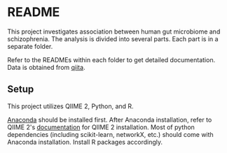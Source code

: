 # README

This project investigates association between human gut microbiome and schizophrenia. The analysis is divided into several parts. Each part is in a separate folder. 

Refer to the READMEs within each folder to get detailed documentation. Data is obtained from [qiita](https://qiita.ucsd.edu/study/description/11710).

## Setup

This project utilizes QIIME 2, Python, and R. 

[Anaconda](https://docs.anaconda.com/anaconda/install/) should be installed first. After Anaconda installation, refer to QIIME 2's [documentation](https://docs.qiime2.org/2022.2/install/) for QIIME 2 installation. Most of python dependencies (including scikit-learn, networkX, etc.) should come with Anaconda installation. Install R packages accordingly. 